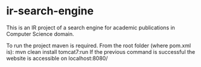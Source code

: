# ir-search-engine
This is an IR project of a search engine for academic publications in Computer Science domain.

To run the project maven is required.
From the root folder (where pom.xml is): mvn clean install tomcat7:run
If the previous command is successful the website is accessible on localhost:8080/
